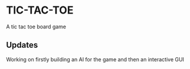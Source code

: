 # TIC-TAC-TOE
A tic tac toe board game

## Updates
Working on firstly building an AI for the game and then an interactive GUI
